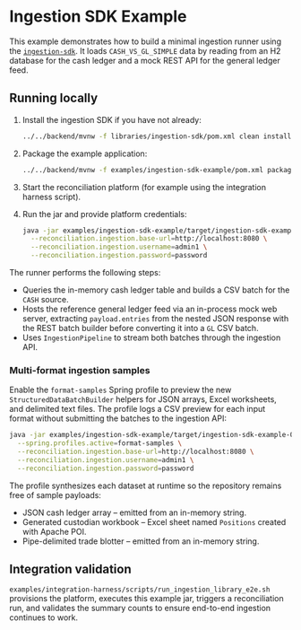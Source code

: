# Ingestion SDK Example

This example demonstrates how to build a minimal ingestion runner using the
[`ingestion-sdk`](../libraries/ingestion-sdk/README.md). It loads `CASH_VS_GL_SIMPLE` data by reading
from an H2 database for the cash ledger and a mock REST API for the general ledger feed.

## Running locally

1. Install the ingestion SDK if you have not already:

   ```bash
   ../../backend/mvnw -f libraries/ingestion-sdk/pom.xml clean install
   ```

2. Package the example application:

   ```bash
   ../../backend/mvnw -f examples/ingestion-sdk-example/pom.xml package
   ```

3. Start the reconciliation platform (for example using the integration harness script).

4. Run the jar and provide platform credentials:

   ```bash
   java -jar examples/ingestion-sdk-example/target/ingestion-sdk-example-0.1.0.jar \
     --reconciliation.ingestion.base-url=http://localhost:8080 \
     --reconciliation.ingestion.username=admin1 \
     --reconciliation.ingestion.password=password
   ```

The runner performs the following steps:

- Queries the in-memory cash ledger table and builds a CSV batch for the `CASH` source.
- Hosts the reference general ledger feed via an in-process mock web server, extracting
  `payload.entries` from the nested JSON response with the REST batch builder before converting it
  into a `GL` CSV batch.
- Uses `IngestionPipeline` to stream both batches through the ingestion API.

### Multi-format ingestion samples

Enable the `format-samples` Spring profile to preview the new `StructuredDataBatchBuilder` helpers
for JSON arrays, Excel worksheets, and delimited text files. The profile logs a CSV preview for each
input format without submitting the batches to the ingestion API:

```bash
java -jar examples/ingestion-sdk-example/target/ingestion-sdk-example-0.1.0.jar \
  --spring.profiles.active=format-samples \
  --reconciliation.ingestion.base-url=http://localhost:8080 \
  --reconciliation.ingestion.username=admin1 \
  --reconciliation.ingestion.password=password
```

The profile synthesizes each dataset at runtime so the repository remains free of sample payloads:

- JSON cash ledger array – emitted from an in-memory string.
- Generated custodian workbook – Excel sheet named `Positions` created with Apache POI.
- Pipe-delimited trade blotter – emitted from an in-memory string.

## Integration validation

`examples/integration-harness/scripts/run_ingestion_library_e2e.sh` provisions the platform,
executes this example jar, triggers a reconciliation run, and validates the summary counts to ensure
end-to-end ingestion continues to work.

